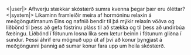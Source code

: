 <|user|>
Afhverju stækkar skóstærð sumra kvenna þegar þær eru óléttar?
<|system|>
Líkaminn framleiðir meira af hormóninu relaxín á meðgöngutímanum Eins og nafnið bendir til þá mýkir relaxín vöðva og liðbönd til þess að gefa fóstrinu pláss til að stækka og til þess að undirbúa fæðingu. Liðbönd í fótunum losna líka sem lætur beinin í fótunum gliðna í sundur. Þessi áhrif eru mögnuð upp út af því að konur þyngjast á meðgöngunni þannig að sumar konur fara upp um heila skóstærð.